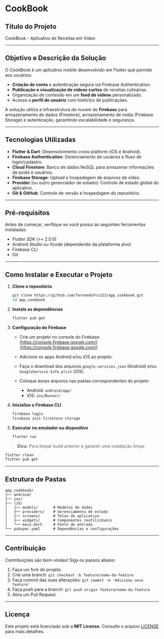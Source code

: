 # CookBook

## Título do Projeto

CookBook - Aplicativo de Receitas em Vídeo

---

## Objetivo e Descrição da Solução

O CookBook é um aplicativo mobile desenvolvido em Flutter que permite aos usuários:

* **Criação de conta** e autenticação segura via Firebase Authentication.
* **Publicação e visualização de vídeos curtos** de receitas culinárias.
* Organização de conteúdo em um **feed de vídeos** personalizado.
* Acesso a **perfil de usuário** com histórico de publicações.

A solução utiliza a infraestrutura de nuvem do **Firebase** para armazenamento de dados (Firestore), armazenamento de mídia (Firebase Storage) e autenticação, garantindo escalabilidade e segurança.

---

## Tecnologias Utilizadas

* **Flutter & Dart**: Desenvolvimento cross‑platform (iOS e Android).
* **Firebase Authentication**: Gerenciamento de usuários e fluxo de login/cadastro.
* **Cloud Firestore**: Banco de dados NoSQL para armazenar informações de posts e usuários.
* **Firebase Storage**: Upload e hospedagem de arquivos de vídeo.
* **Provider** (ou outro gerenciador de estado): Controle de estado global do aplicativo.
* **Git & GitHub**: Controle de versão e hospedagem do repositório.

---

## Pré-requisitos

Antes de começar, verifique se você possui as seguintes ferramentas instaladas:

* Flutter SDK (>= 2.0.0)
* Android Studio ou Xcode (dependendo da plataforma alvo)
* Firebase CLI
* Git

---

## Como Instalar e Executar o Projeto

1. **Clone o repositório**

   ```bash
   git clone https://github.com/fernandofcs123/app_cookbook.git
   cd app_cookbook
   ```

2. **Instale as dependências**

   ```bash
   flutter pub get
   ```

3. **Configuração do Firebase**

   * Crie um projeto no console do Firebase: [https://console.firebase.google.com/](https://console.firebase.google.com/)
   * Adicione os apps Android e/ou iOS ao projeto.
   * Faça o download dos arquivos `google-services.json` (Android) e/ou `GoogleService-Info.plist` (iOS).
   * Coloque esses arquivos nas pastas correspondentes do projeto:

     * Android: `android/app/`
     * iOS: `ios/Runner/`

4. **Inicialize o Firebase CLI**

   ```bash
   firebase login
   firebase init firestore storage
   ```

5. **Executar no emulador ou dispositivo**

   ```bash
   flutter run
   ```

> **Dica:** Para limpar build anterior e garantir uma instalação limpa:

```bash
flutter clean
flutter pub get
```

---

## Estrutura de Pastas

```
app_cookbook/
├── android/
├── ios/
├── lib/
│   ├── models/       # Modelos de dados
│   ├── providers/    # Gerenciamento de estado
│   ├── screens/      # Telas do aplicativo
│   ├── widgets/      # Componentes reutilizáveis
│   └── main.dart     # Ponto de entrada
└── pubspec.yaml      # Dependências e configurações
```

---

## Contribuição

Contribuições são bem-vindas! Siga os passos abaixo:

1. Faça um fork do projeto.
2. Crie uma branch: `git checkout -b feature/nome-da-feature`
3. Faça commit das suas alterações: `git commit -m 'Adiciona nova feature'`
4. Faça push para a branch: `git push origin feature/nome-da-feature`
5. Abra um Pull Request.

---

## Licença

Este projeto está licenciado sob a **MIT License**. Consulte o arquivo [LICENSE](LICENSE) para mais detalhes.
